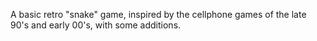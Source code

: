 A basic retro "snake" game, inspired by the cellphone games of the late 90's and early 00's, with some additions.
